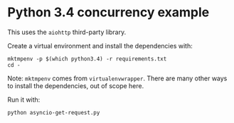 # Python 3.4 concurrency example

This uses the `aiohttp` third-party library.

Create a virtual environment and install the dependencies with:

```
mktmpenv -p $(which python3.4) -r requirements.txt
cd -
```

Note: `mktmpenv` comes from `virtualenvwrapper`. There are many other ways to
install the dependencies, out of scope here.

Run it with:

```
python asyncio-get-request.py
```
